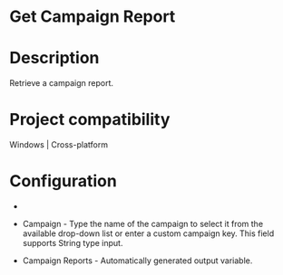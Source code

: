 ﻿# Get Campaign Report

# Description

Retrieve a campaign report.

# Project compatibility

Windows | Cross-platform

# Configuration

* 
* Campaign - Type the name of the campaign to select it from the available drop-down list or enter a custom campaign key. This field supports String type input.





* Campaign Reports - Automatically generated output variable.
